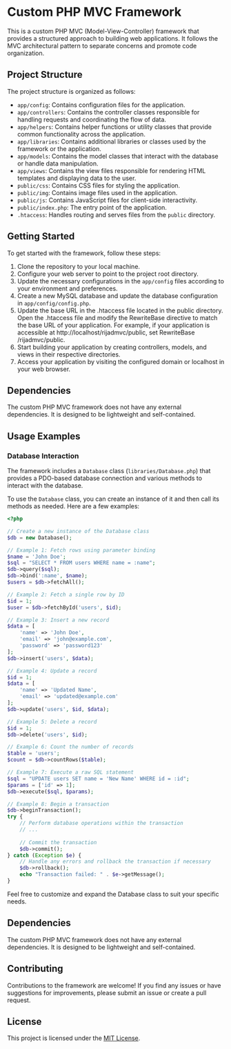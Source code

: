 # Custom PHP MVC Framework

This is a custom PHP MVC (Model-View-Controller) framework that provides a structured approach to building web applications. It follows the MVC architectural pattern to separate concerns and promote code organization.

## Project Structure

The project structure is organized as follows:

- `app/config`: Contains configuration files for the application.
- `app/controllers`: Contains the controller classes responsible for handling requests and coordinating the flow of data.
- `app/helpers`: Contains helper functions or utility classes that provide common functionality across the application.
- `app/libraries`: Contains additional libraries or classes used by the framework or the application.
- `app/models`: Contains the model classes that interact with the database or handle data manipulation.
- `app/views`: Contains the view files responsible for rendering HTML templates and displaying data to the user.
- `public/css`: Contains CSS files for styling the application.
- `public/img`: Contains image files used in the application.
- `public/js`: Contains JavaScript files for client-side interactivity.
- `public/index.php`: The entry point of the application.
- `.htaccess`: Handles routing and serves files from the `public` directory.

## Getting Started

To get started with the framework, follow these steps:

1. Clone the repository to your local machine.
2. Configure your web server to point to the project root directory.
3. Update the necessary configurations in the `app/config` files according to your environment and preferences.
4. Create a new MySQL database and update the database configuration in `app/config/config.php`.
5. Update the base URL in the .htaccess file located in the public directory. Open the .htaccess file and modify the RewriteBase directive to match the base URL of your application. For example, if your application is accessible at http://localhost/rijadmvc/public, set RewriteBase /rijadmvc/public.
6. Start building your application by creating controllers, models, and views in their respective directories.
7. Access your application by visiting the configured domain or localhost in your web browser.

## Dependencies

The custom PHP MVC framework does not have any external dependencies. It is designed to be lightweight and self-contained.

## Usage Examples

### Database Interaction

The framework includes a `Database` class (`libraries/Database.php`) that provides a PDO-based database connection and various methods to interact with the database.

To use the `Database` class, you can create an instance of it and then call its methods as needed. Here are a few examples:

```php
<?php

// Create a new instance of the Database class
$db = new Database();

// Example 1: Fetch rows using parameter binding
$name = 'John Doe';
$sql = "SELECT * FROM users WHERE name = :name";
$db->query($sql);
$db->bind(':name', $name);
$users = $db->fetchAll();

// Example 2: Fetch a single row by ID
$id = 1;
$user = $db->fetchById('users', $id);

// Example 3: Insert a new record
$data = [
    'name' => 'John Doe',
    'email' => 'john@example.com',
    'password' => 'password123'
];
$db->insert('users', $data);

// Example 4: Update a record
$id = 1;
$data = [
    'name' => 'Updated Name',
    'email' => 'updated@example.com'
];
$db->update('users', $id, $data);

// Example 5: Delete a record
$id = 1;
$db->delete('users', $id);

// Example 6: Count the number of records
$table = 'users';
$count = $db->countRows($table);

// Example 7: Execute a raw SQL statement
$sql = "UPDATE users SET name = 'New Name' WHERE id = :id";
$params = ['id' => 1];
$db->execute($sql, $params);

// Example 8: Begin a transaction
$db->beginTransaction();
try {
    // Perform database operations within the transaction
    // ...
    
    // Commit the transaction
    $db->commit();
} catch (Exception $e) {
    // Handle any errors and rollback the transaction if necessary
    $db->rollback();
    echo "Transaction failed: " . $e->getMessage();
}
```
Feel free to customize and expand the Database class to suit your specific needs.

## Dependencies

The custom PHP MVC framework does not have any external dependencies. It is designed to be lightweight and self-contained.

## Contributing

Contributions to the framework are welcome! If you find any issues or have suggestions for improvements, please submit an issue or create a pull request.

## License

This project is licensed under the [MIT License](LICENSE).
